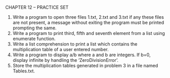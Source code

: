 CHAPTER 12 – PRACTICE SET 
1. Write a program to open three files 1.txt, 2.txt and 3.txt if any these files are not 
present, a message without exiting the program must be printed prompting the same. 
2. Write a program to print third, fifth and seventh element from a list using enumerate 
function. 
3. Write a list comprehension to print a list which contains the multiplication table of a 
user entered number. 
4. Write a program to display a/b where a and b are integers. If b=0, display infinite by 
handling the ‘ZeroDivisionError’. 
5. Store the multiplication tables generated in problem 3 in a file named Tables.txt.